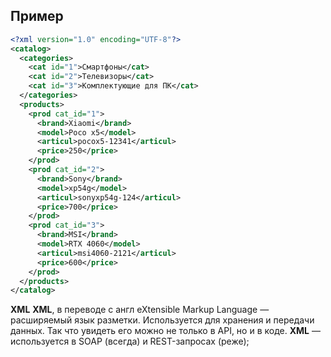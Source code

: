 
## Пример
```XML
<?xml version="1.0" encoding="UTF-8"?>
<catalog>
  <categories>
    <cat id="1">Смартфоны</cat>
    <cat id="2">Телевизоры</cat>
    <cat id="3">Комплектующие для ПК</cat>
  </categories>
  <products>
    <prod cat_id="1">
      <brand>Xiaomi</brand>
      <model>Poco x5</model>
      <articul>pocox5-12341</articul>
      <price>250</price>
    </prod>
    <prod cat_id="2">
      <brand>Sony</brand>
      <model>xp54g</model>
      <articul>sonyxp54g-124</articul>
      <price>700</price>
    </prod>
    <prod cat_id="3">
      <brand>MSI</brand>
      <model>RTX 4060</model>
      <articul>msi4060-2121</articul>
      <price>600</price>
    </prod>
  </products>
</catalog>  
```
**XML**
**XML**, в переводе с англ eXtensible Markup Language — расширяемый язык разметки. Используется для хранения и передачи данных. Так что увидеть его можно не только в API, но и в коде.
**XML** — используется в SOAP (всегда) и REST-запросах (реже);
